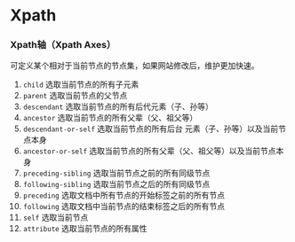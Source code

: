 # Xpath

### Xpath轴（Xpath Axes）

可定义某个相对于当前节点的节点集，如果网站修改后，维护更加快速。

1. `child`  选取当前节点的所有子元素
2. `parent`  选取当前节点的父节点
3. `descendant`  选取当前节点的所有后代元素（子、孙等）
4. `ancestor`  选取当前节点的所有父辈（父、祖父等）
5. `descendant-or-self`  选取当前节点的所有后台 元素（子、孙等）以及当前节点本身
6. `ancestor-or-self`  选取当前节点的所有父辈（父、祖父等）以及当前节点本身
7. `preceding-sibling`  选取当前节点之前的所有同级节点
8. `following-sibling`  选取当前节点之后的所有同级节点
9. `preceding`  选取文档中所有节点的开始标签之前的所有节点
10. `following`  选取文档中当前节点的结束标签之后的所有节点
11. `self`  选取当前节点
12. `attribute`  选取当前节点的所有属性 